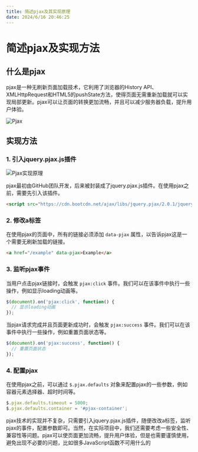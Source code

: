 ```yaml
---
title: 简述pjax及其实现原理
date: 2024/6/16 20:46:25
---
```


# 简述pjax及实现方法

## 什么是pjax

pjax是一种无刷新页面加载技术，它利用了浏览器的History API、XMLHttpRequest和HTML5的pushState方法，使得页面无需重新加载就可以实现局部更新。pjax可以让页面的转换更加流畅，并且可以减少服务器负载，提升用户体验。

![Pjax](https://www.mengze2.cn/usr/uploads/2024/03/2605423835.png)

## 实现方法

### 1. 引入jquery.pjax.js插件

![Pjax实现原理](https://www.mengze2.cn/usr/uploads/2024/03/2576219891.jpg)

pjax最初由GitHub团队开发，后来被封装成了jquery.pjax.js插件。在使用pjax之前，需要先引入该插件。

```html
<script src="https://cdn.bootcdn.net/ajax/libs/jquery.pjax/2.0.1/jquery.pjax.min.js"></script>
```

### 2. 修改a标签

在使用pjax的页面中，所有的链接必须添加 `data-pjax` 属性，以告诉pjax这是一个需要无刷新加载的链接。

```html
<a href="/example" data-pjax>Example</a>
```

### 3. 监听pjax事件

当用户点击pjax链接时，会触发 `pjax:click` 事件。我们可以在该事件中执行一些操作，例如显示loading动画等。

```javascript
$(document).on('pjax:click', function() {
  // 显示loading动画
});
```

当pjax请求完成并且页面更新成功时，会触发 `pjax:success` 事件。我们可以在该事件中执行一些操作，例如重置页面状态等。

```javascript
$(document).on('pjax:success', function() {
  // 重置页面状态
});
```

### 4. 配置pjax

在使用pjax之前，可以通过 `$.pjax.defaults` 对象来配置pjax的一些参数，例如容器元素选择器、超时时间等。

```javascript
$.pjax.defaults.timeout = 5000;
$.pjax.defaults.container = '#pjax-container';
```

pjax技术的实现并不复杂，只需要引入jquery.pjax.js插件，随便改改a标签，监听pjax的事件，配置参数即可。当然，在实际项目中，我们还需要考虑一些安全性、兼容性等问题。pjax可以使页面更加流畅，提升用户体验，但是也需要谨慎使用，避免出现不必要的问题，比如很多JavaScript函数不可用什么的